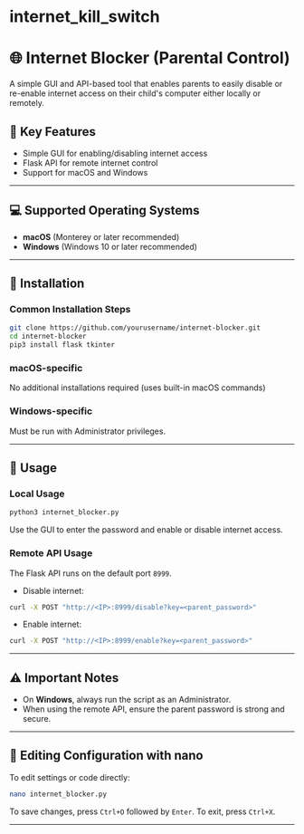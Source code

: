 # internet_kill_switch
# 🌐 Internet Blocker (Parental Control)

A simple GUI and API-based tool that enables parents to easily disable or re-enable internet access on their child's computer either locally or remotely.

## 📌 Key Features

* Simple GUI for enabling/disabling internet access
* Flask API for remote internet control
* Support for macOS and Windows

---

## 💻 Supported Operating Systems

* **macOS** (Monterey or later recommended)
* **Windows** (Windows 10 or later recommended)

---

## 🔧 Installation

### Common Installation Steps

```bash
git clone https://github.com/yourusername/internet-blocker.git
cd internet-blocker
pip3 install flask tkinter
```

### macOS-specific

No additional installations required (uses built-in macOS commands)

### Windows-specific

Must be run with Administrator privileges.

---

## 🚀 Usage

### Local Usage

```bash
python3 internet_blocker.py
```

Use the GUI to enter the password and enable or disable internet access.

### Remote API Usage

The Flask API runs on the default port `8999`.

* Disable internet:

```bash
curl -X POST "http://<IP>:8999/disable?key=<parent_password>"
```

* Enable internet:

```bash
curl -X POST "http://<IP>:8999/enable?key=<parent_password>"
```

---

## ⚠️ Important Notes

* On **Windows**, always run the script as an Administrator.
* When using the remote API, ensure the parent password is strong and secure.

---

## 📖 Editing Configuration with nano

To edit settings or code directly:

```bash
nano internet_blocker.py
```

To save changes, press `Ctrl+O` followed by `Enter`. To exit, press `Ctrl+X`.

---
